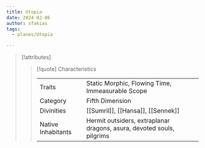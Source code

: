 ```yaml
---
title: Utopia
date: 2024-02-06
author: sfakias
tags:
  - planes/Utopia

---
```

> [!attributes]
> 
> > [!quote] Characteristics
> >
> > | | |
> > | --- | --- |
> > | Traits |  Static Morphic, Flowing Time, Immeasurable Scope |
> > | Category |  Fifth Dimension |
> > | Divinities |  [[Sumril]], [[Hansa]], [[Sennek]] |
> > | Native Inhabitants |  Hermit outsiders, extraplanar dragons, asura, devoted souls, pilgrims |